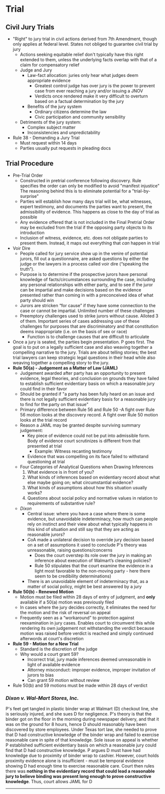 # Trial

## Civil Jury Trials

* "Right" to jury trial in civil actions derived from 7th Amendment, though only applies at federal level. States not obliged to guarantee civil trial by jury
  * Actions seeking equitable relief don't typically have this right extended to them, unless the underlying facts overlap with that of a claim for compensatory relief
  * Judge and Jury
    * Law-fact allocation: juries only hear what judges deem appropriate evidence
      * Greatest control judge has over jury is the power to prevent case from ever reaching a jury and/or issuing a JNOV
      * Verdicts once rendered make it very difficult to overturn based on a factual determination by the jury
    * Benefits of the jury system
      * Ordinary citizens determine the law
      * Civic participation and community sensibility
  * Detriments of the jury system:
    * Complex subject matter
    * Inconsistencies and unpredictability
* Rule 38 - Demanding a Jury Trial
  * Must request within 14 days
  * Parties usually put requests in pleading docs

## Trial Procedure

* Pre-Trial Order
  * Constructed in pretrial conference following discovery. Rule specifies the order can only be modified to avoid "manifest injustice" The reasoning behind this is to eliminate potential for a "trial-by-surprise"
  * Parties will establish how many days trial will be, what witnesses, expert testimony, and documents the parties want to present, the admissibility of evidence. This happens as close to the day of trial as possible
  * Any evidence offered that is not included in the Final Pretrial Order may be excluded from the trial if the opposing party objects to its introduction
  * Inclusion of witness, evidence, etc. does not obligate parties to present them. Instead, it maps out everything that *can* happen in trial
* Voir Dire
  * People called for jury service show up in the venire of potential jurors, fill out a questionnaire, are asked questions by either the judge or the lawyers in a process called voir dire (“speaking the truth”).
  * Purpose is to determine if the prospective jurors have personal knowledge of facts/circumstances surrounding the case, including any personal relationships with either party, and to see if the juror can be impartial and make decisions based on the evidence presented rather than coming in with a preconceived idea of what party should win
  * Jurors are stricken “for cause” if they have some connection to the case or cannot be impartial. Unlimited number of these challenges
  * Preemptory challenges used to strike jurors without cause. Alloted 3 of them. Important series of cases addressing use of these challenges for purposes that are discriminatory and that constitution deems inappropriate (i.e. on the basis of sex or race)
    * Function is to challenge causes that are difficult to articulate
* Once a jury is seated, the parties begin presentation. P goes first. The goal is to put on a legally sufficient case and also weaving together a compelling narrative to the jury. Trials are about telling stories; the best trial lawyers can keep strategic legal questions in their head while also weaving together a compelling story to the jury.
* **Rule 50(a) - Judgement as a Matter of Law (JAML)**
  * Judgement awarded after party has an opportunity to present evidence, legal theories, and conclusion on grounds they have failed to establish sufficient evidentiary basis on which a reasonable jury could find in their favor
  * Should be granted if "a party has been fully heard on an issue and there is not legally sufficient evidentiary basis for a reasonable jury to find for the party on that issue"
  * Primary difference between Rule 56 and Rule 50 -A fight over Rule 56 motion looks at the discovery record. A fight over Rule 50 motion looks at the trial record
  * Reason a JAML may be granted despite surviving summary judgement:
    * Key piece of evidence could not be put into admissible form. Body of evidence court scrutinizes is different from that presented at trial
      * Example: Witness recanting testimony
    * Evidence that was compelling on its face failed to withstand questioning at trial
  * Four Categories of Analytical Questions when Drawing Inferences
    1. What evidence is in front of you?
    2. What kinds of inferences based on evidentiary record about what else maybe going on; what circumstantial evidence?
    3. What kinds of assumptions about how this situation usually works?
    4. Questions about social policy and normative values in relation to requirements of substantive rule?
  * *Dixon*
    * Central issue: where you have a case where there is some evidence, but unavoidable indeterminacy, how much can people rely on instinct and their view about what typically happens in this kind of situation and still say that they are acting as reasonable jurors?
    * CoA made a unilateral decision to override jury decision based on a set of assumptions it used to conclude P's theory was unreasonable, raising questions/concerns
      * Does the court overstep its role over the jury in making an inference about execution of Walmart’s cleaning policies?
      * Rule 50 stipulates that the court examine the evidence in a light most favorable to the non-moving party - here there seem to be credibility determinations)
    * There is an unavoidable element of indeterminacy that, as a matter of social policy, might be best answered by a jury
* **Rule 50(b) - Renewed Motion**
  * Motion must be filed within 28 days of entry of judgment, and **only** available if a 50(a) motion was previously filed
  * In cases where the jury decides correctly, it eliminates the need for the motion and the risk of reversal on appeal
  * Frequently seen as a “workaround” to protection against reexamination in jury cases. Enables court to circumvent this while rendering its own judgement not withstanding the verdict because motion was raised before verdict is reached and simply continued afterwords at court's discretion
* **Rule 59 - Motion for a New Trial**
  * Standard is the discretion of the judge
  * Why would a court grant 59?
    * Incorrect trial, jury made inferences deemed unreasonable in light of available evidence
    * Attorney misconduct: improper evidence, improper invitation of jurors to bias
    * Can grant 59 motion without review
* Rule 50(b) and 59 motions must be made within 28 days of verdict

### *Dixon v. Wal-Mart Stores, Inc.*

P's feet get tangled in plastic binder wrap at Walmart (D) checkout line, she is seriously injured, and she sues D for negligence. P's theory is that the binder got on the floor in the morning during newspaper delivery, and that it was on the ground for 8 hours, hence D should reasonably have been discovered by store employees. Under Texas tort law, she needed to prove that D had constructive knowledge of the binder wrap and failed to exercise reasonable care in spite of that knowledge. Sole issue on appeal is whether P established sufficient evidentiary basis on which a reasonable jury could find that D had constructive knowledge. P argues D must have had knowledge due to proximity of binder wrap to cashier. However, court holds proximity evidence alone is insufficient - must be temporal evidence showing D had enough time to exercise reasonable care. Court then rules there was **nothing in the evidentiary record that could lead a reasonable jury to believe binding was present long enough to prove constructive knowledge**. Thus, court allows JAML for D

---